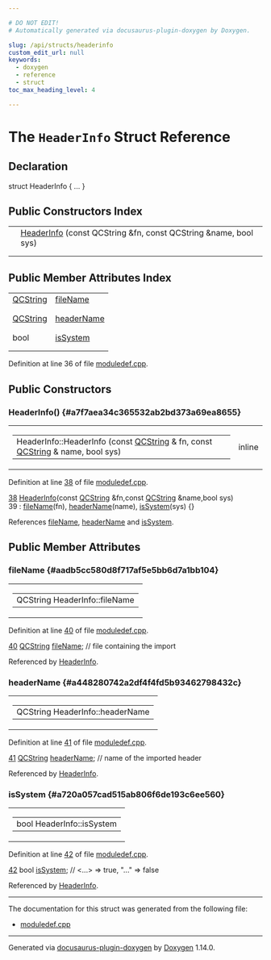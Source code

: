 ```yaml
---

# DO NOT EDIT!
# Automatically generated via docusaurus-plugin-doxygen by Doxygen.

slug: /api/structs/headerinfo
custom_edit_url: null
keywords:
  - doxygen
  - reference
  - struct
toc_max_heading_level: 4

---
```


<div class="doxyPage">

# The `HeaderInfo` Struct Reference



## Declaration

<div class="doxyDeclaration">
struct HeaderInfo { ... }
</div>

## Public Constructors Index

<table class="doxyMembersIndex">

<tr class="doxyMemberIndexItem">
<td class="doxyMemberIndexItemType" align="left" valign="top"></td>
<td class="doxyMemberIndexItemName" align="left" valign="top"><a href="#a7f7aea34c365532ab2bd373a69ea8655">HeaderInfo</a> (const QCString &amp;fn, const QCString &amp;name, bool sys)</td>
</tr>
<tr class="doxyMemberIndexDescription">
<td class="doxyMemberIndexDescriptionLeft"></td>
<td class="doxyMemberIndexDescriptionRight">
</td>
</tr>
<tr class="doxyMemberIndexSeparator">
<td class="doxyMemberIndexSeparator" colspan="2"></td>
</tr>

</table>

## Public Member Attributes Index

<table class="doxyMembersIndex">

<tr class="doxyMemberIndexItem">
<td class="doxyMemberIndexItemType" align="left" valign="top"><a href="/web-doxygen/docs/api/classes/qcstring">QCString</a></td>
<td class="doxyMemberIndexItemName" align="left" valign="top"><a href="#aadb5cc580d8f717af5e5bb6d7a1bb104">fileName</a></td>
</tr>
<tr class="doxyMemberIndexDescription">
<td class="doxyMemberIndexDescriptionLeft"></td>
<td class="doxyMemberIndexDescriptionRight">
</td>
</tr>
<tr class="doxyMemberIndexSeparator">
<td class="doxyMemberIndexSeparator" colspan="2"></td>
</tr>

<tr class="doxyMemberIndexItem">
<td class="doxyMemberIndexItemType" align="left" valign="top"><a href="/web-doxygen/docs/api/classes/qcstring">QCString</a></td>
<td class="doxyMemberIndexItemName" align="left" valign="top"><a href="#a448280742a2df4f4fd5b93462798432c">headerName</a></td>
</tr>
<tr class="doxyMemberIndexDescription">
<td class="doxyMemberIndexDescriptionLeft"></td>
<td class="doxyMemberIndexDescriptionRight">
</td>
</tr>
<tr class="doxyMemberIndexSeparator">
<td class="doxyMemberIndexSeparator" colspan="2"></td>
</tr>

<tr class="doxyMemberIndexItem">
<td class="doxyMemberIndexItemType" align="left" valign="top">bool</td>
<td class="doxyMemberIndexItemName" align="left" valign="top"><a href="#a720a057cad515ab806f6de193c6ee560">isSystem</a></td>
</tr>
<tr class="doxyMemberIndexDescription">
<td class="doxyMemberIndexDescriptionLeft"></td>
<td class="doxyMemberIndexDescriptionRight">
</td>
</tr>
<tr class="doxyMemberIndexSeparator">
<td class="doxyMemberIndexSeparator" colspan="2"></td>
</tr>

</table>


<p>Definition at line 36 of file <a href="/web-doxygen/docs/api/files/src/moduledef-cpp">moduledef.cpp</a>.</p>

<div class="doxySectionDef">

## Public Constructors

### HeaderInfo() {#a7f7aea34c365532ab2bd373a69ea8655}

<div class="doxyMemberItem">
<div class="doxyMemberProto">
<table class="doxyMemberLabels">
<tr class="doxyMemberLabels">
<td class="doxyMemberLabelsLeft">
<table class="doxyMemberName">
<tr>
<td class="doxyMemberName">HeaderInfo::HeaderInfo (const <a href="/web-doxygen/docs/api/classes/qcstring">QCString</a> &amp; fn, const <a href="/web-doxygen/docs/api/classes/qcstring">QCString</a> &amp; name, bool sys)</td>
</tr>
</table>
</td>
<td class="doxyMemberLabelsRight">
<span class="doxyMemberLabels">
<span class="doxyMemberLabel inline">inline</span>
</span>
</td>
</tr>
</table>
</div>
<div class="doxyMemberDoc">


<p>Definition at line <a href="/web-doxygen/docs/api/files/src/moduledef-cpp/#l00038">38</a> of file <a href="/web-doxygen/docs/api/files/src/moduledef-cpp">moduledef.cpp</a>.</p>

<div class="doxyProgramListing">

<div class="doxyCodeLine"><span class="doxyLineNumber"><a href="#a7f7aea34c365532ab2bd373a69ea8655">38</a></span><span class="doxyLineContent"><span class="doxyHighlight">  <a href="#a7f7aea34c365532ab2bd373a69ea8655">HeaderInfo</a>(</span><span class="doxyHighlightKeyword">const</span><span class="doxyHighlight"> <a href="/web-doxygen/docs/api/classes/qcstring">QCString</a> &amp;fn,</span><span class="doxyHighlightKeyword">const</span><span class="doxyHighlight"> <a href="/web-doxygen/docs/api/classes/qcstring">QCString</a> &amp;name,</span><span class="doxyHighlightKeywordType">bool</span><span class="doxyHighlight"> sys)</span></span></div>
<div class="doxyCodeLine"><span class="doxyLineNumber">39</span><span class="doxyLineContent"><span class="doxyHighlight">    : <a href="#aadb5cc580d8f717af5e5bb6d7a1bb104">fileName</a>(fn), <a href="#a448280742a2df4f4fd5b93462798432c">headerName</a>(name), <a href="#a720a057cad515ab806f6de193c6ee560">isSystem</a>(sys) {}</span></span></div>

</div>


References <a href="#aadb5cc580d8f717af5e5bb6d7a1bb104">fileName</a>, <a href="#a448280742a2df4f4fd5b93462798432c">headerName</a> and <a href="#a720a057cad515ab806f6de193c6ee560">isSystem</a>.
</div>
</div>

</div>

<div class="doxySectionDef">

## Public Member Attributes

### fileName {#aadb5cc580d8f717af5e5bb6d7a1bb104}

<div class="doxyMemberItem">
<div class="doxyMemberProto">
<table class="doxyMemberLabels">
<tr class="doxyMemberLabels">
<td class="doxyMemberLabelsLeft">
<table class="doxyMemberName">
<tr>
<td class="doxyMemberName">QCString HeaderInfo::fileName</td>
</tr>
</table>
</td>
</tr>
</table>
</div>
<div class="doxyMemberDoc">


<p>Definition at line <a href="/web-doxygen/docs/api/files/src/moduledef-cpp/#l00040">40</a> of file <a href="/web-doxygen/docs/api/files/src/moduledef-cpp">moduledef.cpp</a>.</p>

<div class="doxyProgramListing">

<div class="doxyCodeLine"><span class="doxyLineNumber"><a href="#aadb5cc580d8f717af5e5bb6d7a1bb104">40</a></span><span class="doxyLineContent"><span class="doxyHighlight">  <a href="/web-doxygen/docs/api/classes/qcstring">QCString</a> <a href="#aadb5cc580d8f717af5e5bb6d7a1bb104">fileName</a>;   </span><span class="doxyHighlightComment">// file containing the import</span></span></div>

</div>


Referenced by <a href="#a7f7aea34c365532ab2bd373a69ea8655">HeaderInfo</a>.
</div>
</div>

### headerName {#a448280742a2df4f4fd5b93462798432c}

<div class="doxyMemberItem">
<div class="doxyMemberProto">
<table class="doxyMemberLabels">
<tr class="doxyMemberLabels">
<td class="doxyMemberLabelsLeft">
<table class="doxyMemberName">
<tr>
<td class="doxyMemberName">QCString HeaderInfo::headerName</td>
</tr>
</table>
</td>
</tr>
</table>
</div>
<div class="doxyMemberDoc">


<p>Definition at line <a href="/web-doxygen/docs/api/files/src/moduledef-cpp/#l00041">41</a> of file <a href="/web-doxygen/docs/api/files/src/moduledef-cpp">moduledef.cpp</a>.</p>

<div class="doxyProgramListing">

<div class="doxyCodeLine"><span class="doxyLineNumber"><a href="#a448280742a2df4f4fd5b93462798432c">41</a></span><span class="doxyLineContent"><span class="doxyHighlight">  <a href="/web-doxygen/docs/api/classes/qcstring">QCString</a> <a href="#a448280742a2df4f4fd5b93462798432c">headerName</a>; </span><span class="doxyHighlightComment">// name of the imported header</span></span></div>

</div>


Referenced by <a href="#a7f7aea34c365532ab2bd373a69ea8655">HeaderInfo</a>.
</div>
</div>

### isSystem {#a720a057cad515ab806f6de193c6ee560}

<div class="doxyMemberItem">
<div class="doxyMemberProto">
<table class="doxyMemberLabels">
<tr class="doxyMemberLabels">
<td class="doxyMemberLabelsLeft">
<table class="doxyMemberName">
<tr>
<td class="doxyMemberName">bool HeaderInfo::isSystem</td>
</tr>
</table>
</td>
</tr>
</table>
</div>
<div class="doxyMemberDoc">


<p>Definition at line <a href="/web-doxygen/docs/api/files/src/moduledef-cpp/#l00042">42</a> of file <a href="/web-doxygen/docs/api/files/src/moduledef-cpp">moduledef.cpp</a>.</p>

<div class="doxyProgramListing">

<div class="doxyCodeLine"><span class="doxyLineNumber"><a href="#a720a057cad515ab806f6de193c6ee560">42</a></span><span class="doxyLineContent"><span class="doxyHighlight">  </span><span class="doxyHighlightKeywordType">bool</span><span class="doxyHighlight"> <a href="#a720a057cad515ab806f6de193c6ee560">isSystem</a>;       </span><span class="doxyHighlightComment">// &lt;...&gt; =&gt; true, "..." =&gt; false</span></span></div>

</div>


Referenced by <a href="#a7f7aea34c365532ab2bd373a69ea8655">HeaderInfo</a>.
</div>
</div>

</div>

<hr/>

<p>The documentation for this struct was generated from the following file:</p>

<ul>
<li><a href="/web-doxygen/docs/api/files/src/moduledef-cpp">moduledef.cpp</a></li>
</ul>

<hr/>

<p class="doxyGeneratedBy">Generated via <a href="https://github.com/xpack/docusaurus-plugin-doxygen">docusaurus-plugin-doxygen</a> by <a href="https://www.doxygen.nl">Doxygen</a> 1.14.0.</p>

</div>
